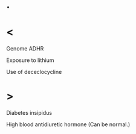 # .

# <

Genome ADHR

Exposure to lithium

Use of dececlocycline

# >

Diabetes insipidus

High blood antidiuretic hormone
(Can be normal.)

